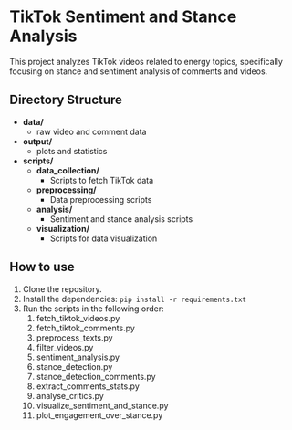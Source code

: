 # TikTok Sentiment and Stance Analysis

This project analyzes TikTok videos related to energy topics, specifically focusing on stance and sentiment analysis of comments and videos.

## Directory Structure

- **data/**
  - raw video and comment data
- **output/**
  - plots and statistics
- **scripts/**
  - **data_collection/**
    - Scripts to fetch TikTok data
  - **preprocessing/**
    - Data preprocessing scripts
  - **analysis/**
    - Sentiment and stance analysis scripts
  - **visualization/**
    - Scripts for data visualization

## How to use

1. Clone the repository.
2. Install the dependencies: `pip install -r requirements.txt`
3. Run the scripts in the following order:
   1. fetch_tiktok_videos.py
   2. fetch_tiktok_comments.py
   3. preprocess_texts.py
   4. filter_videos.py
   5. sentiment_analysis.py
   6. stance_detection.py
   7. stance_detection_comments.py
   8. extract_comments_stats.py
   9. analyse_critics.py
   10. visualize_sentiment_and_stance.py
   11. plot_engagement_over_stance.py

